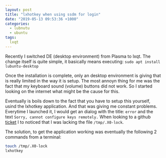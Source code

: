 ```yaml
---
layout: post
title: "lxhotkey when using ssdm for login"
date: "2019-05-13 09:53:36 +1000"
categories:
  - lubnutu
  - ubuntu
tags:
  lxqt
---
```

Recently I switched DE (desktop environment) from Plasma to lxqt. The change itself is quite simple, it basically means executing: `sudo apt install lubuntu-desktop`

Once the installation is complete, only an desktop environment is giving that is really limited in the way it is setup. The most annoyn thing for me was the fact that my keyboard sound (volume) buttons did not work. So I started looking on the internet what might be the cause for this.

Eventually is boils down to the fact that you have to setup this yourself, usind the lxhotkey application. And that was giving me constant problems.
Everytime I launched it, I would get an dialog with the title: `error` and the text `Sorry, cannot configure keys remotely.` When looking to a github [ticket](https://github.com/lxde/lxhotkey/issues/2) I to noticed that I was lacking the file `/tmp/.X0-lock`.

The solution, to get the application working was eventually the following 2 commands from a terminal:
~~~~ bash
touch /tmp/.X0-lock
lxhotkey
~~~~
